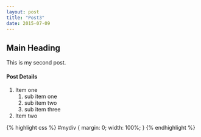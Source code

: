 ```yaml
---
layout: post
title: "Post3"
date: 2015-07-09
---
```


## Main Heading

This is my second post. 

#### Post Details

1. Item one
   1. sub item one
   2. sub item two
   3. sub item three
2. Item two

{% highlight css %}
#mydiv {
  margin: 0;
  width: 100%;
}
{% endhighlight %}
